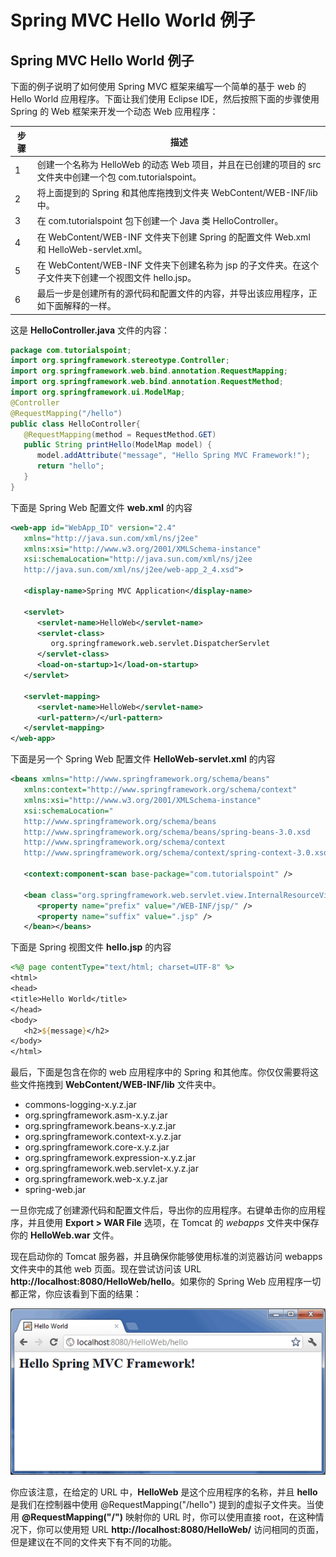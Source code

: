 # Spring MVC Hello World 例子

## Spring MVC Hello World 例子

下面的例子说明了如何使用 Spring MVC 框架来编写一个简单的基于 web 的 Hello World 应用程序。下面让我们使用 Eclipse IDE，然后按照下面的步骤使用 Spring 的 Web 框架来开发一个动态 Web 应用程序：

| 步骤 | 描述                                                         |
| ---- | ------------------------------------------------------------ |
| 1    | 创建一个名称为 HelloWeb 的动态 Web 项目，并且在已创建的项目的 src 文件夹中创建一个包 com.tutorialspoint。 |
| 2    | 将上面提到的 Spring 和其他库拖拽到文件夹 WebContent/WEB-INF/lib 中。 |
| 3    | 在 com.tutorialspoint 包下创建一个 Java 类 HelloController。 |
| 4    | 在 WebContent/WEB-INF 文件夹下创建 Spring 的配置文件 Web.xml 和 HelloWeb-servlet.xml。 |
| 5    | 在 WebContent/WEB-INF 文件夹下创建名称为 jsp 的子文件夹。在这个子文件夹下创建一个视图文件 hello.jsp。 |
| 6    | 最后一步是创建所有的源代码和配置文件的内容，并导出该应用程序，正如下面解释的一样。 |

这是 **HelloController.java** 文件的内容：

```java
package com.tutorialspoint;
import org.springframework.stereotype.Controller;
import org.springframework.web.bind.annotation.RequestMapping;
import org.springframework.web.bind.annotation.RequestMethod;
import org.springframework.ui.ModelMap;
@Controller
@RequestMapping("/hello")
public class HelloController{ 
   @RequestMapping(method = RequestMethod.GET)
   public String printHello(ModelMap model) {
      model.addAttribute("message", "Hello Spring MVC Framework!");
      return "hello";
   }
}
```

下面是 Spring Web 配置文件 **web.xml** 的内容



```xml
<web-app id="WebApp_ID" version="2.4"
   xmlns="http://java.sun.com/xml/ns/j2ee" 
   xmlns:xsi="http://www.w3.org/2001/XMLSchema-instance"
   xsi:schemaLocation="http://java.sun.com/xml/ns/j2ee 
   http://java.sun.com/xml/ns/j2ee/web-app_2_4.xsd">
 
   <display-name>Spring MVC Application</display-name>
 
   <servlet>
      <servlet-name>HelloWeb</servlet-name>
      <servlet-class>
         org.springframework.web.servlet.DispatcherServlet
      </servlet-class>
      <load-on-startup>1</load-on-startup>
   </servlet>
 
   <servlet-mapping>
      <servlet-name>HelloWeb</servlet-name>
      <url-pattern>/</url-pattern>
   </servlet-mapping>
</web-app>
```

下面是另一个 Spring Web 配置文件 **HelloWeb-servlet.xml** 的内容

```xml
<beans xmlns="http://www.springframework.org/schema/beans"
   xmlns:context="http://www.springframework.org/schema/context"
   xmlns:xsi="http://www.w3.org/2001/XMLSchema-instance"
   xsi:schemaLocation="
   http://www.springframework.org/schema/beans     
   http://www.springframework.org/schema/beans/spring-beans-3.0.xsd
   http://www.springframework.org/schema/context 
   http://www.springframework.org/schema/context/spring-context-3.0.xsd">
 
   <context:component-scan base-package="com.tutorialspoint" />
 
   <bean class="org.springframework.web.servlet.view.InternalResourceViewResolver">
      <property name="prefix" value="/WEB-INF/jsp/" />
      <property name="suffix" value=".jsp" />
   </bean></beans>
```

下面是 Spring 视图文件 **hello.jsp** 的内容

```jsp
<%@ page contentType="text/html; charset=UTF-8" %>
<html>
<head>
<title>Hello World</title>
</head>
<body>
   <h2>${message}</h2>
</body>
</html>
```

最后，下面是包含在你的 web 应用程序中的 Spring 和其他库。你仅仅需要将这些文件拖拽到 **WebContent/WEB-INF/lib** 文件夹中。

- commons-logging-x.y.z.jar
- org.springframework.asm-x.y.z.jar
- org.springframework.beans-x.y.z.jar
- org.springframework.context-x.y.z.jar
- org.springframework.core-x.y.z.jar
- org.springframework.expression-x.y.z.jar
- org.springframework.web.servlet-x.y.z.jar
- org.springframework.web-x.y.z.jar
- spring-web.jar

一旦你完成了创建源代码和配置文件后，导出你的应用程序。右键单击你的应用程序，并且使用 **Export > WAR File** 选项，在 Tomcat 的 *webapps* 文件夹中保存你的 **HelloWeb.war** 文件。

现在启动你的 Tomcat 服务器，并且确保你能够使用标准的浏览器访问 webapps 文件夹中的其他 web 页面。现在尝试访问该 URL **http://localhost:8080/HelloWeb/hello**。如果你的 Spring Web 应用程序一切都正常，你应该看到下面的结果：

![img](../image/1.1.png)

你应该注意，在给定的 URL 中，**HelloWeb** 是这个应用程序的名称，并且 **hello** 是我们在控制器中使用 @RequestMapping("/hello") 提到的虚拟子文件夹。当使用 **@RequestMapping("/")** 映射你的 URL 时，你可以使用直接 root，在这种情况下，你可以使用短 URL **http://localhost:8080/HelloWeb/** 访问相同的页面，但是建议在不同的文件夹下有不同的功能。

